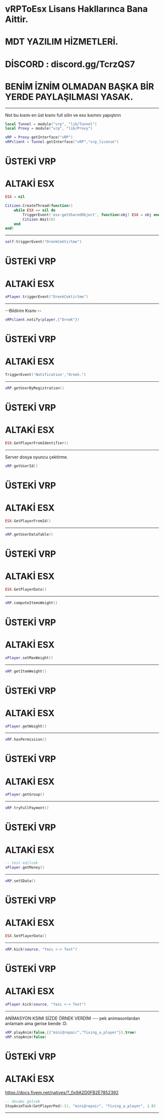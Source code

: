 # vRPToEsx Lisans Hakllarınca Bana Aittir.
# MDT YAZILIM HİZMETLERİ.
# DİSCORD : discord.gg/TcrzQS7
# BENİM İZNİM OLMADAN BAŞKA BİR YERDE PAYLAŞILMASI YASAK.

--------------------------------------------------------------------------------------------------
Not bu kısmı  en üst kısmı full silin ve esx kısmını yapıştırın 
```lua
local Tunnel = module("vrp", "lib/Tunnel")
local Proxy = module("vrp", "lib/Proxy")

vRP = Proxy.getInterface("vRP")
vRPclient = Tunnel.getInterface("vRP","vrp_license")
```
# ÜSTEKİ VRP

# ALTAKİ ESX
```lua
ESX = nil

Citizen.CreateThread(function()
    while ESX == nil do
        TriggerEvent('esx:getSharedObject', function(obj) ESX = obj end)
        Citizen.Wait(0)
    end
end)
```

--------------------------------------------------------------------------------------------------

```lua
self:triggerEvent("ÖrenkCektirtme")
```
# ÜSTEKİ VRP

# ALTAKİ ESX
```lua
xPlayer.triggerEvent("ÖrenkCektirtme")
```

--------------------------------------------------------------------------------------------------
--Bildirim Kısmı --
```lua
vRPclient.notify(player,{"Örnek"})
```
# ÜSTEKİ VRP

# ALTAKİ ESX
```lua
TriggerEvent('Notification',"Örnek.")
```

--------------------------------------------------------------------------------------------------

```lua
vRP.getUserByRegistration()
```
# ÜSTEKİ VRP

# ALTAKİ ESX
```lua
ESX.GetPlayerFromIdentifier()
```
--------------------------------------------------------------------------------------------------

Server dosya oyuncu çektirme.
```lua
vRP.getUserId()
```
# ÜSTEKİ VRP

# ALTAKİ ESX
```lua
ESX.GetPlayerFromId()
```
--------------------------------------------------------------------------------------------------

```lua
vRP.getUserDataTable()
```
# ÜSTEKİ VRP

# ALTAKİ ESX
```lua
ESX.GetPlayerData()
```
--------------------------------------------------------------------------------------------------

```lua
vRP.computeItemsWeight()
```
# ÜSTEKİ VRP

# ALTAKİ ESX
```lua
xPlayer.setMaxWeight()
```
--------------------------------------------------------------------------------------------------

```lua
vRP.getItemWeight()
```
# ÜSTEKİ VRP

# ALTAKİ ESX
```lua
xPlayer.getWeight()
```
--------------------------------------------------------------------------------------------------


```lua
vRP.hasPermission()
```
# ÜSTEKİ VRP

# ALTAKİ ESX
```lua
xPlayer.getGroup()
```
--------------------------------------------------------------------------------------------------

```lua
vRP.tryFullPayment()
```
# ÜSTEKİ VRP

# ALTAKİ ESX
```lua
-- test edilcek
xPlayer.getMoney()
```

--------------------------------------------------------------------------------------------------

```lua
vRP.setSData()
```
# ÜSTEKİ VRP

# ALTAKİ ESX
```lua
ESX.SetPlayerData()
```

--------------------------------------------------------------------------------------------------

```lua
vRP.kick(source, "Yazı <-> Text")
```
# ÜSTEKİ VRP

# ALTAKİ ESX
```lua
xPlayer.kick(source, "Yazı <-> Text")
```

--------------------------------------------------------------------------------------------------
ANİMASYON KSIMI SİZDE ÖRNEK VERDİM --- pek animasonlardan anlamam ama gerise bende :D.

```lua
vRP.playAnim(false,{{"mini@repair","fixing_a_player"}},true)
vRP.stopAnim(false)
```
# ÜSTEKİ VRP

# ALTAKİ ESX
https://docs.fivem.net/natives/?_0x9A2D0FB2E7852392
```lua
-- devamı gelcek
StopAnimTask(GetPlayerPed(-1), "mini@repair", "fixing_a_player", 1.0)
```
--------------------------------------------------------------------------------------------------




